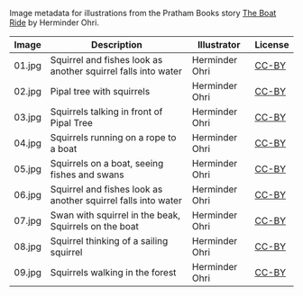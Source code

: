 Image metadata for illustrations from the Pratham Books story [The Boat Ride](https://storyweaver.org.in/stories/723-the-boat-ride) by Herminder Ohri.

Image | Description | Illustrator | License
----- | ----------- | ----------- | -------
01.jpg | Squirrel and fishes look as another squirrel falls into water | Herminder Ohri | [CC-BY](https://creativecommons.org/licenses/by/4.0/)
02.jpg | Pipal tree with squirrels | Herminder Ohri | [CC-BY](https://creativecommons.org/licenses/by/4.0/)
03.jpg | Squirrels talking in front of Pipal Tree | Herminder Ohri | [CC-BY](https://creativecommons.org/licenses/by/4.0/)
04.jpg | Squirrels running on a rope to a boat | Herminder Ohri | [CC-BY](https://creativecommons.org/licenses/by/4.0/)
05.jpg | Squirrels on a boat, seeing fishes and swans | Herminder Ohri | [CC-BY](https://creativecommons.org/licenses/by/4.0/)
06.jpg | Squirrel and fishes look as another squirrel falls into water | Herminder Ohri | [CC-BY](https://creativecommons.org/licenses/by/4.0/)
07.jpg | Swan with squirrel in the beak, Squirrels on the boat | Herminder Ohri | [CC-BY](https://creativecommons.org/licenses/by/4.0/)
08.jpg | Squirrel thinking of a sailing squirrel | Herminder Ohri | [CC-BY](https://creativecommons.org/licenses/by/4.0/)
09.jpg | Squirrels walking in the forest | Herminder Ohri | [CC-BY](https://creativecommons.org/licenses/by/4.0/)